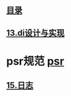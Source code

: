## [目录](https://github.com/jhq0113/yafr/blob/master/docs/index.md)

## [13.di设计与实现](https://github.com/jhq0113/yafr/blob/master/docs/yaf/13.di设计与实现.md)

# psr规范 [psr](https://psr.phphub.org/)

## [15.日志](https://github.com/jhq0113/yafr/blob/master/docs/yaf/15.日志.md)